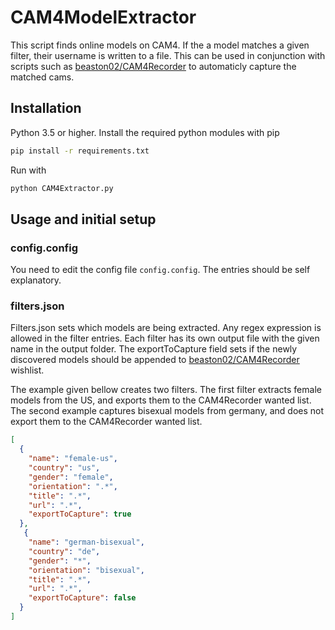 # CAM4ModelExtractor

This script finds online models on CAM4. If the a model matches a given filter,
their username is written to a file. This can be used in conjunction with scripts such as
[beaston02/CAM4Recorder](https://github.com/beaston02/CAM4Recorder) to automaticly capture
the matched cams.

## Installation

Python 3.5 or higher. Install the required python modules with pip
```bash
pip install -r requirements.txt
```

Run with
```bash
python CAM4Extractor.py
```

## Usage and initial setup

### config.config
You need to edit the config file `config.config`. The entries should be
self explanatory.

### filters.json

Filters.json sets which models are being extracted. Any regex expression
is allowed in the filter entries. Each filter has its own output file with
the given name in the output folder. The exportToCapture field sets if the
newly discovered models should be appended to [beaston02/CAM4Recorder](https://github.com/beaston02/CAM4Recorder) wishlist.


The example given bellow creates two filters. The first filter extracts
female models from the US, and exports them to the CAM4Recorder wanted list.
The second example captures bisexual models from germany, and does not export
them to the CAM4Recorder wanted list.
```json
[
  {
    "name": "female-us",
    "country": "us",
    "gender": "female",
    "orientation": ".*",
    "title": ".*",
    "url": ".*",
    "exportToCapture": true
  },
   {
    "name": "german-bisexual",
    "country": "de",
    "gender": "*",
    "orientation": "bisexual",
    "title": ".*",
    "url": ".*",
    "exportToCapture": false
  }
]
```